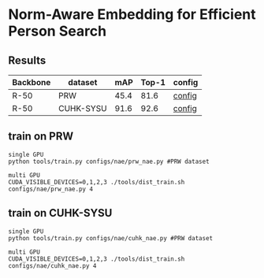 # Norm-Aware Embedding for Efficient Person Search

## Results
|   Backbone   |  dataset | mAP | Top-1| config |
|--------------|---------|-----|------|--------|
|   R-50       | PRW | 45.4| 81.6 | [config](prw_nae.py)|
|   R-50       | CUHK-SYSU|91.6|92.6|[config](cuhk_nae.py)|

## train on PRW
    single GPU
    python tools/train.py configs/nae/prw_nae.py #PRW dataset

    multi GPU
    CUDA_VISIBLE_DEVICES=0,1,2,3 ./tools/dist_train.sh configs/nae/prw_nae.py 4

## train on CUHK-SYSU
    single GPU
    python tools/train.py configs/nae/cuhk_nae.py #PRW dataset

    multi GPU
    CUDA_VISIBLE_DEVICES=0,1,2,3 ./tools/dist_train.sh configs/nae/cuhk_nae.py 4
